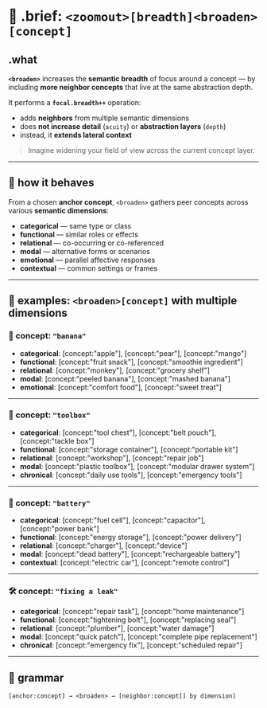 # 🔭 .brief: `<zoomout>[breadth]<broaden>[concept]`

## .what
**`<broaden>`** increases the **semantic breadth** of focus around a concept — by including **more neighbor concepts** that live at the same abstraction depth.

It performs a **`focal.breadth++`** operation:
- adds **neighbors** from multiple semantic dimensions
- does **not increase detail** (`acuity`) or **abstraction layers** (`depth`)
- instead, it **extends lateral context**

> Imagine widening your field of view across the current concept layer.

---

## 📐 how it behaves

From a chosen **anchor concept**, `<broaden>` gathers peer concepts across various **semantic dimensions**:
- **categorical** — same type or class
- **functional** — similar roles or effects
- **relational** — co-occurring or co-referenced
- **modal** — alternative forms or scenarios
- **emotional** — parallel affective responses
- **contextual** — common settings or frames

---

## 🎯 examples: `<broaden>[concept]` with multiple dimensions

### 🍌 concept: `"banana"`

- **categorical**: [concept:"apple"], [concept:"pear"], [concept:"mango"]
- **functional**: [concept:"fruit snack"], [concept:"smoothie ingredient"]
- **relational**: [concept:"monkey"], [concept:"grocery shelf"]
- **modal**: [concept:"peeled banana"], [concept:"mashed banana"]
- **emotional**: [concept:"comfort food"], [concept:"sweet treat"]

---

### 🧰 concept: `"toolbox"`

- **categorical**: [concept:"tool chest"], [concept:"belt pouch"], [concept:"tackle box"]
- **functional**: [concept:"storage container"], [concept:"portable kit"]
- **relational**: [concept:"workshop"], [concept:"repair job"]
- **modal**: [concept:"plastic toolbox"], [concept:"modular drawer system"]
- **chronical**: [concept:"daily use tools"], [concept:"emergency tools"]

---

### 🔋 concept: `"battery"`

- **categorical**: [concept:"fuel cell"], [concept:"capacitor"], [concept:"power bank"]
- **functional**: [concept:"energy storage"], [concept:"power delivery"]
- **relational**: [concept:"charger"], [concept:"device"]
- **modal**: [concept:"dead battery"], [concept:"rechargeable battery"]
- **contextual**: [concept:"electric car"], [concept:"remote control"]

---

### 🛠️ concept: `"fixing a leak"`

- **categorical**: [concept:"repair task"], [concept:"home maintenance"]
- **functional**: [concept:"tightening bolt"], [concept:"replacing seal"]
- **relational**: [concept:"plumber"], [concept:"water damage"]
- **modal**: [concept:"quick patch"], [concept:"complete pipe replacement"]
- **chronical**: [concept:"emergency fix"], [concept:"scheduled repair"]

---

## 🧭 grammar
```txt
[anchor:concept] → <broaden> → [neighbor:concept[] by dimension]
